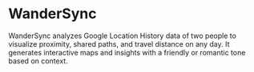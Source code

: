 # WanderSync
WanderSync analyzes Google Location History data of two people to visualize proximity, shared paths, and travel distance on any day. It generates interactive maps and insights with a friendly or romantic tone based on context.
